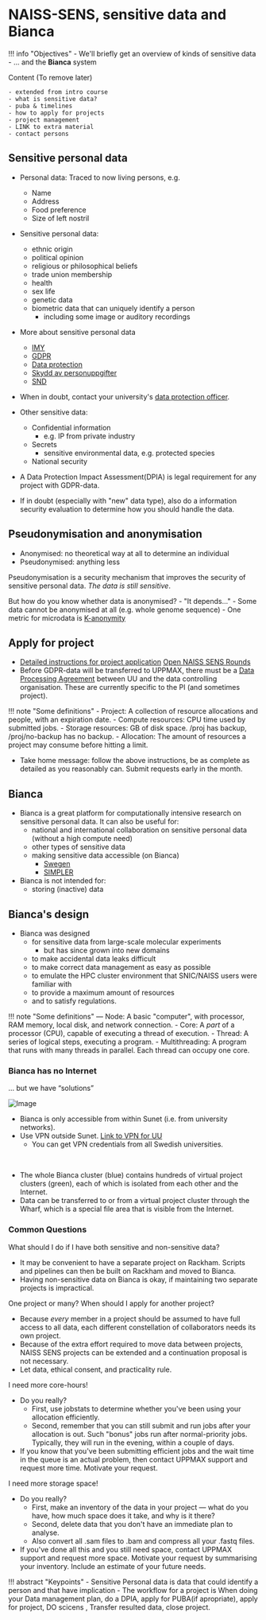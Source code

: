 # NAISS-SENS, sensitive data and Bianca

!!! info "Objectives"
    - We'll briefly get an overview of kinds of sensitive data
    - ... and the **Bianca** system

Content (To remove later)

    - extended from intro course 
    - what is sensitive data?
    - puba & timelines
    - how to apply for projects
    - project management
    - LINK to extra material
    - contact persons




## Sensitive personal data

- Personal data: Traced to now living persons, e.g.
	- Name
	- Address
	- Food preference
	- Size of left nostril

- Sensitive personal data:
	- ethnic origin
	- political opinion
	- religious or philosophical beliefs
	- trade union membership
	- health
	- sex life
	- genetic data
	- biometric data that can uniquely identify a person
		- including some image or auditory recordings
    
- More about sensitive personal data
	- [IMY](https://www.imy.se/en/)
    - [GDPR](https://www.gdpr.eu/)
    - [Data protection](https://ec.europa.eu/info/law/law-topic/data-protection_en)
    - [Skydd av personuppgifter](https://ec.europa.eu/info/law/law-topic/data-protection_sv)
    - [SND](https://snd.gu.se/sv/hantera-data/planera/forskningsdata-med-personuppgifter)
  
- When in doubt, contact your university's [data protection officer](https://www.uppmax.uu.se/support/faq/general-miscellaneous-faq/sensitive+data+questions/).

- Other sensitive data:
	- Confidential information
		- e.g. IP from private industry
	- Secrets
		- sensitive environmental data, e.g. protected species		
	- National security
	
- A Data Protection Impact Assessment(DPIA) is legal requirement for any project with GDPR-data.

- If in doubt (especially with "new" data type), also do a information security evaluation to determine how you should handle the data.

## Pseudonymisation and anonymisation
- Anonymised: no theoretical way at all to determine an individual
- Pseudonymised: anything less

Pseudonymisation is a security mechanism that improves the security of sensitive personal data. *The data is still sensitive*.

But how do you know whether data is anonymised? 
	- "It depends..." 
	- Some data cannot be anonymised at all (e.g. whole genome sequence)
	- One metric for microdata is [K-anonymity](https://en.wikipedia.org/wiki/K-anonymity)

## Apply for project
- [Detailed instructions for project application](https://www.uppmax.uu.se/support/getting-started/applying-for-sens-project/)
[Open NAISS SENS Rounds](https://supr.naiss.se/round/open_type/?type=NAISS+SENS)
- Before GDPR-data will be transferred to UPPMAX, there must be a [Data Processing Agreement](https://www.uppmax.uu.se/support/faq/general-miscellaneous-faq/how-to-establish-a-puba-with-uu/) between UU and the data controlling organisation. These are currently specific to the PI (and sometimes project).

!!! note "Some definitions"
    - Project: A collection of resource allocations and people, with an expiration date.
    - Compute resources: CPU time used by submitted jobs.
    - Storage resources: GB of disk space. /proj has backup, /proj/no-backup has no backup.
    - Allocation: The amount of resources a project may consume before hitting a limit.

- Take home message: follow the above instructions, be as complete as detailed as you reasonably can. Submit requests early in the month. 


## Bianca
- Bianca is a great platform for computationally intensive research on sensitive personal data. It can also be useful for:
    - national and international collaboration on sensitive personal data (without a high compute need)
    - other types of sensitive data
    - making sensitive data accessible (on Bianca)
    	- [Swegen](https://snd.gu.se/en/catalogue/study/ext0285)
    	- [SIMPLER](https://www.simpler4health.se/)
- Bianca is not intended for:
    - storing (inactive) data

 
## Bianca's design

- Bianca was designed
	- for sensitive data from large-scale molecular experiments
		- but has since grown into new domains
    - to make accidental data leaks difficult
    - to make correct data management as easy as possible
    - to emulate the HPC cluster environment that SNIC/NAISS users were familiar with
    - to provide a maximum amount of resources
    - and to satisfy regulations.

!!! note "Some definitions"
    — Node: A basic "computer", with processor, RAM memory, local disk, and network connection.
    - Core: A *part* of a processor (CPU), capable of executing a thread of execution.
    - Thread: A series of logical steps, executing a program.
    - Multithreading: A program that runs with many threads in parallel. Each thread can occupy one core.


### Bianca has no Internet
... but we have “solutions”

![Image](./img/biancaorganisation-01.png)

- Bianca is only accessible from within Sunet (i.e. from university networks).
- Use VPN outside Sunet. [Link to VPN for UU](https://mp.uu.se/en/web/info/stod/it-telefoni/it-support/network-on-campus/vpn-service)
    - You can get VPN credentials from all Swedish universities.

<br>

- The whole Bianca cluster (blue) contains hundreds of virtual project clusters (green), each of which is isolated from each other and the Internet.
- Data can be transferred to or from a virtual project cluster through the Wharf, which is a special file area that is visible from the Internet.

### Common Questions

What should I do if I have both sensitive and non-sensitive data?
- It may be convenient to have a separate project on Rackham. Scripts and pipelines can then be built on Rackham and moved to Bianca.
- Having non-sensitive data on Bianca is okay, if maintaining two separate projects is impractical.

One project or many? When should I apply for another project? 
- Because *every* member in a project should be assumed to have full access to all data, each different constellation of collaborators needs its own project.
- Because of the extra effort required to move data between projects, NAISS SENS projects can be extended and a continuation proposal is not necessary.
- Let data, ethical consent, and practicality rule.

I need more core-hours!
- Do you really? 
	- First, use jobstats to determine whether you've been using your allocation efficiently.
	- Second, remember that you can still submit and run jobs after your allocation is out. Such "bonus" jobs run after normal-priority jobs. Typically, they will run in the evening, within a couple of days.
- If you know that you've been submitting efficient jobs and the wait time in the queue is an actual problem, then contact UPPMAX support and request more time. Motivate your request.

I need more storage space!
- Do you really?
	- First, make an inventory of the data in your project — what do you have, how much space does it take, and why is it there?
	- Second, delete data that you don't have an immediate plan to analyse.
	- Also convert all .sam files to .bam and compress all your .fastq files.
- If you've done all this and you still need space, contact UPPMAX support and request more space. Motivate your request by summarising your inventory. Include an estimate of your future needs. 


!!! abstract "Keypoints"
    - Sensitive Personal data is data that could identify a person and that have implication
    - The workflow for a project is When doing your Data management plan, do a DPIA, apply for PUBA(if apropriate), apply for project, DO scicens , Transfer resulted data, close project.
